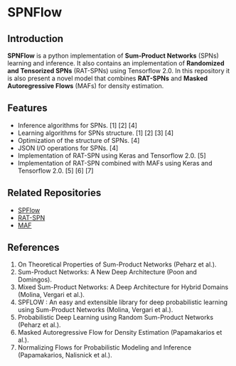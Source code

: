 # SPNFlow
## Introduction
**SPNFlow** is a python implementation of **Sum-Product Networks** (SPNs) learning and inference.
It also contains an implementation of **Randomized and Tensorized SPNs** (RAT-SPNs) using Tensorflow 2.0.
In this repository it is also present a novel model that combines **RAT-SPNs** and **Masked Autoregressive Flows** (MAFs) for density estimation.

## Features
- Inference algorithms for SPNs. [1] [2] [4]
- Learning algorithms for SPNs structure. [1] [2] [3] [4]
- Optimization of the structure of SPNs. [4]
- JSON I/O operations for SPNs. [4]
- Implementation of RAT-SPN using Keras and Tensorflow 2.0. [5]
- Implementation of RAT-SPN combined with MAFs using Keras and Tensorflow 2.0. [5] [6] [7]

## Related Repositories
- [SPFlow](https://github.com/SPFlow/SPFlow)
- [RAT-SPN](https://github.com/cambridge-mlg/RAT-SPN)
- [MAF](https://github.com/gpapamak/maf)

## References
1. On Theoretical Properties of Sum-Product Networks (Peharz et al.).
2. Sum-Product Networks: A New Deep Architecture (Poon and Domingos).
3. Mixed Sum-Product Networks: A Deep Architecture for Hybrid Domains (Molina, Vergari et al.).
4. SPFLOW : An easy and extensible library for deep probabilistic learning using Sum-Product Networks (Molina, Vergari et al.).
5. Probabilistic Deep Learning using Random Sum-Product Networks (Peharz et al.).
6. Masked Autoregressive Flow for Density Estimation (Papamakarios et al.).
7. Normalizing Flows for Probabilistic Modeling and Inference (Papamakarios, Nalisnick et al.).
